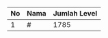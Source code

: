 | No | Nama            | Jumlah Level |
|----|-----------------|--------------|
| 1  | #    |    1785        |
